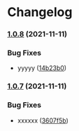 # Changelog

### [1.0.8](https://www.github.com/wangsongc/npm-publish-demo/compare/v1.0.7...v1.0.8) (2021-11-11)


### Bug Fixes

* yyyyy ([14b23b0](https://www.github.com/wangsongc/npm-publish-demo/commit/14b23b00364465b5f36d1694b307b91f573af12c))

### [1.0.7](https://www.github.com/wangsongc/npm-publish-demo/compare/v1.0.6...v1.0.7) (2021-11-11)


### Bug Fixes

* xxxxxx ([3607f5b](https://www.github.com/wangsongc/npm-publish-demo/commit/3607f5b16cce8a7076bc9abd4053d5ee13103897))
